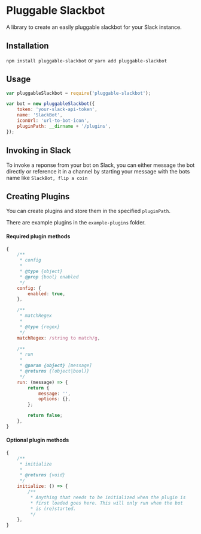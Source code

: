 # Pluggable Slackbot

A library to create an easily pluggable slackbot for your Slack instance.

## Installation

`npm install pluggable-slackbot` or `yarn add pluggable-slackbot`

## Usage

```js
var pluggableSlackbot = require('pluggable-slackbot');

var bot = new pluggableSlackbot({
	token: 'your-slack-api-token',
	name: 'SlackBot',
	iconUrl: 'url-to-bot-icon',
	pluginPath: __dirname + '/plugins',
});
```

## Invoking in Slack

To invoke a reponse from your bot on Slack, you can either message the bot directly or reference it in a channel by starting your message with the bots name like `SlackBot, flip a coin`

## Creating Plugins

You can create plugins and store them in the specified `pluginPath`.

There are example plugins in the `example-plugins` folder.

#### Required plugin methods

```js
{
	/**
	 * config
	 *
	 * @type {object}
	 * @prop {bool} enabled
	 */
	config: {
		enabled: true,
	},

	/**
	 * matchRegex
	 *
	 * @type {regex}
	 */
	matchRegex: /string to match/g,

	/**
	 * run
	 *
	 * @param {object} [message]
	 * @returns {(object|bool)}
	 */
	run: (message) => {
		return {
			message: '',
			options: {},
		};

		return false;
	},
}
```

#### Optional plugin methods

```js
{
	/**
	 * initialize
	 *
	 * @returns {void}
	 */
	initialize: () => {
		/**
		 * Anything that needs to be initialized when the plugin is
		 * first loaded goes here. This will only run when the bot
		 * is (re)started.
		 */
	},
}
```
